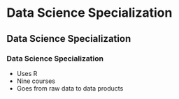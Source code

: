 # Data Science Specialization 
## Data Science Specialization 
### Data Science Specialization 


* Uses R 
* Nine courses 
* Goes from raw data to data products
